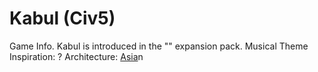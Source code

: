# Kabul (Civ5)

Game Info.
Kabul is introduced in the "" expansion pack.
Musical Theme Inspiration: ?
Architecture: [Asia](Asia)n